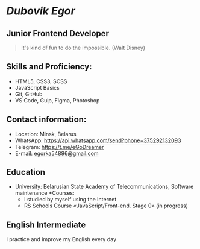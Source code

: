 *Dubovik Egor*
==============

## Junior Frontend Developer

>
>It's kind of fun to do the impossible. (Walt Disney)
>

## Skills and Proficiency:
* HTML5, CSS3, SCSS
* JavaScript Basics
* Git, GitHub
* VS Code, Gulp, Figma, Photoshop

## Contact information:
* Location: Minsk, Belarus
* WhatsApp: <https://api.whatsapp.com/send?phone=375292132093>
* Telegram: <https://t.me/eGoDreamer>
* E-mail: egorka54896@gmail.com

## Education
* University: Belarusian State Academy of Telecommunications, Software maintenance
*Courses: 
  * I studied by myself using the Internet 
  * RS Schools Course «JavaScript/Front-end. Stage 0» (in progress)

## English Intermediate
I practice and improve my English every day  






